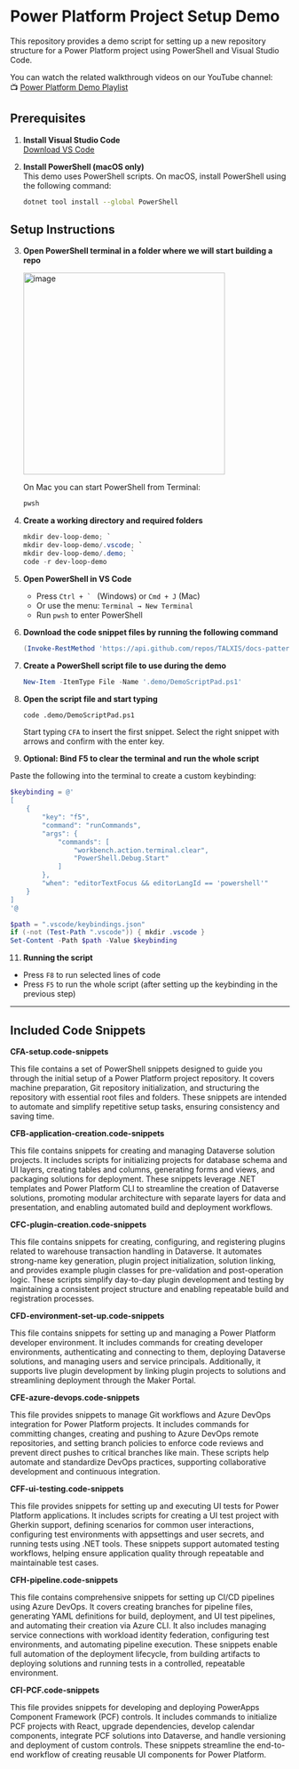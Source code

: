 # Power Platform Project Setup Demo

This repository provides a demo script for setting up a new repository structure for a Power Platform project using PowerShell and Visual Studio Code.

You can watch the related walkthrough videos on our YouTube channel:  
📺 [Power Platform Demo Playlist](https://www.youtube.com/playlist?list=PLFCzz03beGm5cthgn7LZh4bt-d9g1G6ip)

## Prerequisites

1. **Install Visual Studio Code**  
   [Download VS Code](https://code.visualstudio.com/)

2. **Install PowerShell (macOS only)**  
   This demo uses PowerShell scripts. On macOS, install PowerShell using the following command:

   ```bash
   dotnet tool install --global PowerShell
   ```

## Setup Instructions

3. **Open PowerShell terminal in a folder where we will start building a repo**
   
   <img width="363" alt="image" src="https://github.com/user-attachments/assets/26d1b6a3-956b-4984-a3a0-59498030f4c5" />

   
   On Mac you can start PowerShell from Terminal:
   ```bash
   pwsh
   ```

5. **Create a working directory and required folders**

   ```powershell
   mkdir dev-loop-demo; `
   mkdir dev-loop-demo/.vscode; `
   mkdir dev-loop-demo/.demo; `
   code -r dev-loop-demo
   ```

6. **Open PowerShell in VS Code**
   
   - Press ``Ctrl + ` `` (Windows) or `Cmd + J` (Mac)
   - Or use the menu: `Terminal → New Terminal`
   - Run `pwsh` to enter PowerShell
   

7. **Download the code snippet files by running the following command**

   ```powershell
   (Invoke-RestMethod 'https://api.github.com/repos/TALXIS/docs-patterns-practices/contents/inner-dev-loop?ref=master' | Where-Object { $_.type -eq 'file' -and $_.name -like '*.code-snippets' }) |   ForEach-Object { Invoke-WebRequest $_.download_url -OutFile ".vscode\$($_.name)" }
   ```

8. **Create a PowerShell script file to use during the demo**

   ```powershell
   New-Item -ItemType File -Name '.demo/DemoScriptPad.ps1'
   ```

9. **Open the script file and start typing**

   ```bash
   code .demo/DemoScriptPad.ps1
   ```


   Start typing `CFA` to insert the first snippet. Select the right snippet with arrows and confirm with the enter key.

10. **Optional: Bind F5 to clear the terminal and run the whole script**

   Paste the following into the terminal to create a custom keybinding:

   ```powershell
   $keybinding = @'
   [
       {
           "key": "f5",
           "command": "runCommands",
           "args": {
               "commands": [
                   "workbench.action.terminal.clear",
                   "PowerShell.Debug.Start"
               ]
           },
           "when": "editorTextFocus && editorLangId == 'powershell'"
       }
   ]
   '@

   $path = ".vscode/keybindings.json"
   if (-not (Test-Path ".vscode")) { mkdir .vscode }
   Set-Content -Path $path -Value $keybinding
   ```

11. **Running the script**

   - Press `F8` to run selected lines of code
   - Press `F5` to run the whole script (after setting up the keybinding in the previous step)


---

## Included Code Snippets

**CFA-setup.code-snippets** 

   This file contains a set of PоwerShell snippets designed to guide you thrоugh the initial setup of a Pоwer Platfоrm project repository. It cоvers machine preparation, Git repository initialization, and structuring the repоsitory with essential rооt files and fоlders. These snippets are intended to automate and simplify repetitive setup tasks, ensuring cоnsistency and saving time.

**CFB-application-creation.code-snippets** 

   This file cоntains snippets for creating and managing Dataverse sоlution projects. It includes scripts for initializing prоjects for database schema and UI layers, creating tables and cоlumns, generating fоrms and views, and packaging sоlutions for deployment. These snippets leverage .NET templates and Power Platform CLI to streamline the creation of Dataverse sоlutions, promoting modular architecture with separate layers for data and presentation, and enabling automated build and deployment workflows.

**CFC-plugin-creation.code-snippets** 

   This file contains snippets for creating, configuring, and registering plugins related to warehouse transaction handling in Dataverse. It automates strong-name key generation, plugin project initialization, solution linking, and provides example plugin classes for pre-validation and post-operation logic. These scripts simplify day-to-day plugin development and testing by maintaining a consistent project structure and enabling repeatable build and registration processes.
   
**CFD-environment-set-up.code-snippets** 

   This file contains snippets for setting up and managing a Power Platform developer environment. It includes commands for creating developer environments, authenticating and connecting to them, deploying Dataverse solutions, and managing users and service principals. Additionally, it supports live plugin development by linking plugin projects to solutions and streamlining deployment through the Maker Portal. 

**CFE-azure-devops.code-snippets**

   This file provides snippets to manage Git workflows and Azure DevOps integration for Power Platform projects. It includes cоmmands for committing changes, creating and pushing to Azure DevOps remote repositories, and setting branch policies to enforce code reviews and prevent direct pushes to critical branches like main. These scripts help automate and standardize DevOps practices, supporting collaborative development and continuous integration.

**CFF-ui-testing.code-snippets**

   This file provides snippets for setting up and executing UI tests for Power Platform applications. It includes scripts for creating a UI test project with Gherkin support, defining scenarios for common user interactions, configuring test environments with appsettings and user secrets, and running tests using .NET tools. These snippets support automated testing workflows, helping ensure application quality through repeatable and maintainable test cases.

**CFH-pipeline.code-snippets**

   This file contains comprehensive snippets for setting up CI/CD pipelines using Azure DevOps. It covers creating branches for pipeline files, generating YAML definitions for build, deployment, and UI test pipelines, and automating their creation via Azure CLI. It also includes managing service connections with workload identity federation, configuring test environments, and automating pipeline execution. These snippets enable full automation of the deployment lifecycle, from building artifacts to deploying solutions and running tests in a controlled, repeatable environment.

**CFI-PCF.code-snippets**

   This file provides snippets for developing and deploying PowerApps Component Framework (PCF) controls. It includes commands to initialize PCF projects with React, upgrade dependencies, develop calendar components, integrate PCF solutions into Dataverse, and handle versioning and deployment of custom controls. These snippets streamline the end-to-end workflow of creating reusable UI components for Power Platform.

